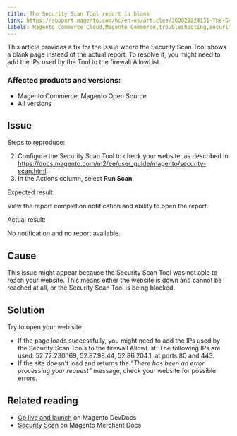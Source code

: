```yaml
---
title: The Security Scan Tool report is blank
link: https://support.magento.com/hc/en-us/articles/360029224131-The-Security-Scan-Tool-report-is-blank
labels: Magento Commerce Cloud,Magento Commerce,troubleshooting,security scan
---
```


This article provides a fix for the issue where the Security Scan Tool shows a blank page instead of the actual report. To resolve it, you might need to add the IPs used by the Tool to the firewall AllowList.

 ### Affected products and versions:

 
 * Magento Commerce, Magento Open Source
 * All versions
 
 Issue
-----

 Steps to reproduce:

 
 2. Configure the Security Scan Tool to check your website, as described in <https://docs.magento.com/m2/ee/user_guide/magento/security-scan.html>.
 4. In the Actions column, select **Run Scan**.
 
 Expected result:

 View the report completion notification and ability to open the report.

 Actual result:

 No notification and no report available. 

 Cause
-----

 This issue might appear because the Security Scan Tool was not able to reach your website. This means either the website is down and cannot be reached at all, or the Security Scan Tool is being blocked.

 Solution
--------

 Try to open your web site.

 
 * If the page loads successfully, you might need to add the IPs used by the Security Scan Tools to the firewall AllowList. The following IPs are used: 52.72.230.169, 52.87.98.44, 52.86.204.1, at ports 80 and 443.
 * If the site doesn't load and returns the *"There has been an error processing your request"* message, check your website for possible errors.
 
 Related reading
---------------

 
 *  [Go live and launch](https://devdocs.magento.com/guides/v2.3/cloud/live/live.html?_ga=2.73579601.273749082.1559572284-888339099.1547722854#security-scan) on Magento DevDocs
 *  [Security Scan](https://docs.magento.com/m2/ee/user_guide/magento/security-scan.html) on Magento Merchant Docs
 
  

  

  

  

